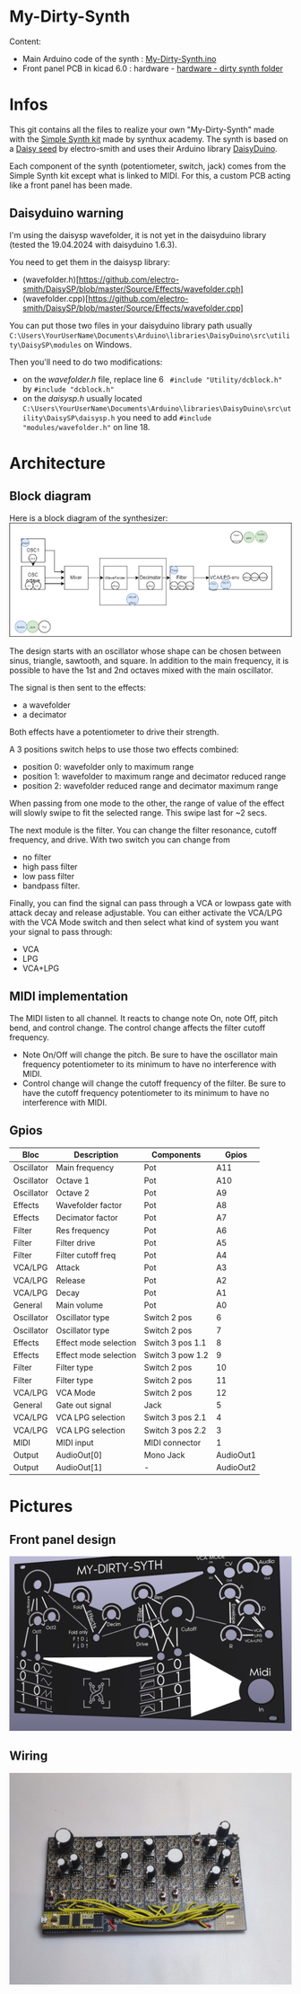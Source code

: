 # My-Dirty-Synth

Content:
 - Main Arduino code of the synth : [My-Dirty-Synth.ino](../master/My-Dirty-Synth.ino)
 - Front panel PCB in kicad 6.0 : hardware - [hardware - dirty synth folder](../master/hardware%20-%20dirty%20synth)

# Infos
This git contains all the files to realize your own "My-Dirty-Synth" made with the [Simple Synth kit](https://www.synthux.academy/simple) made by synthux academy. The synth is based on a [Daisy seed](https://www.electro-smith.com/daisy/daisy) by electro-smith and uses their Arduino library [DaisyDuino](https://github.com/electro-smith/DaisyDuino).


Each component of the synth (potentiometer, switch, jack) comes from the Simple Synth kit except what is linked to MIDI. For this, a custom PCB acting like a front panel has been made.

## Daisyduino warning

I'm using the daisysp wavefolder, it is not yet in the daisyduino library (tested the 19.04.2024 with daisyduino 1.6.3).

You need to get them in the daisysp library:
- (wavefolder.h)[https://github.com/electro-smith/DaisySP/blob/master/Source/Effects/wavefolder.cph]
- (wavefolder.cpp)[https://github.com/electro-smith/DaisySP/blob/master/Source/Effects/wavefolder.cpp] 

You can put those two files in your daisyduino library path usually ```C:\Users\YourUserName\Documents\Arduino\libraries\DaisyDuino\src\utility\DaisySP\modules``` on Windows.

Then you'll need to do two modifications:

- on the _wavefolder.h_ file, replace line 6 ```
#include "Utility/dcblock.h"``` by ```#include "dcblock.h"```
- on the  _daisysp.h_ usually located ```C:\Users\YourUserName\Documents\Arduino\libraries\DaisyDuino\src\utility\DaisySP\daisysp.h``` you need to add ```#include "modules/wavefolder.h"``` on line 18. 

# Architecture

## Block diagram
Here is a block diagram of the synthesizer:
![Block diagram](pictures/block-diagram.png)

The design starts with an oscillator whose shape can be chosen between sinus, triangle, sawtooth, and square. In addition to the main frequency, it is possible to have the 1st and 2nd octaves mixed with the main oscillator.

The signal is then sent to the effects:
- a wavefolder 
- a decimator

Both effects have a potentiometer to drive their strength.

A 3 positions switch helps to use those two effects combined:
- position 0: wavefolder only to maximum range
- position 1: wavefolder to maximum range and decimator reduced range
- position 2: wavefolder reduced range and decimator maximum range

When passing from one mode to the other, the range of value of the effect will slowly swipe to fit the selected range. This swipe last for ~2 secs.

The next module is the filter. You can change the filter resonance, cutoff frequency, and drive. With two switch you can change from
- no filter
- high pass filter
- low pass filter
- bandpass filter.

Finally, you can find the signal can pass through a VCA or lowpass gate with attack decay and release adjustable.
You can either activate the VCA/LPG with the VCA Mode switch and then select what kind of system you want your signal to pass through:
- VCA
- LPG
- VCA+LPG

## MIDI implementation

The MIDI listen to all channel. It reacts to change note On, note Off, pitch bend, and control change. 
The control change affects the filter cutoff frequency.

- Note On/Off will change the pitch. Be sure to have the oscillator main frequency potentiometer to its minimum to have no interference with MIDI.
- Control change will change the cutoff frequency of the filter. Be sure to have the cutoff frequency potentiometer to its minimum to have no interference with MIDI.


## Gpios

| Bloc       | Description           | Components       | Gpios |
|------------|-----------------------|------------------|-------|
| Oscillator | Main frequency        | Pot              | A11   |
| Oscillator | Octave 1              | Pot              | A10   |
| Oscillator | Octave 2              | Pot              | A9    |
| Effects    | Wavefolder factor     | Pot              | A8    |
| Effects    | Decimator factor      | Pot              | A7    |
| Filter     | Res frequency         | Pot              | A6    |
| Filter     | Filter drive          | Pot              | A5    |
| Filter     | Filter cutoff freq    | Pot              | A4    |
| VCA/LPG    | Attack                | Pot              | A3    |
| VCA/LPG    | Release               | Pot              | A2    |
| VCA/LPG    | Decay                 | Pot              | A1    |
| General    | Main volume           | Pot              | A0    |
| Oscillator | Oscillator type       | Switch 2 pos     | 6     |
| Oscillator | Oscillator type       | Switch 2 pos     | 7     |
| Effects    | Effect mode selection | Switch 3 pos 1.1 | 8     |
| Effects    | Effect mode selection | Switch 3 pow 1.2 | 9     |
| Filter     | Filter type           | Switch 2 pos     | 10    |
| Filter     | Filter type           | Switch 2 pos     | 11    |
| VCA/LPG    | VCA Mode              | Switch 2 pos     | 12    |
| General    | Gate out signal       | Jack             | 5     |
| VCA/LPG    | VCA LPG selection     | Switch 3 pos 2.1 | 4     |
| VCA/LPG    | VCA LPG selection     | Switch 3 pos 2.2 | 3     |
| MIDI       | MIDI input            | MIDI connector   | 1     |
| Output     | AudioOut[0]			 | Mono Jack        | AudioOut1    |
| Output     | AudioOut[1]	 	     | -  			    | AudioOut2    |


# Pictures

## Front panel design
![Front panel desing](pictures/FrontPanelDesign.png)

## Wiring

![My-Dirty-Synth wiring](pictures/My-Dirty-Synth-Wiring.jpeg)
